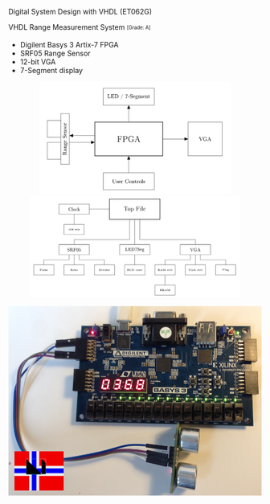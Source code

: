 Digital System Design with VHDL (ET062G) 

VHDL Range Measurement System <sub><sup>[Grade: A]</sup></sub>


- Digilent Basys 3 Artix-7 FPGA
- SRF05 Range Sensor
- 12-bit VGA
- 7-Segment display



<center>
<img src="./images/system.png?raw=true" width="380" alt="System Overiew">
<img src="./images/design.png?raw=true" width="420" alt="Design Overiew">
</center>

![VHDLProject](./images/FPGA_SRF05.png?raw=true "FPGA Range Measurment System")

